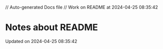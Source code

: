 // Auto-generated Docs file
// Work on README at 2024-04-25 08:35:42
# Notes about README
Updated on 2024-04-25 08:35:42
